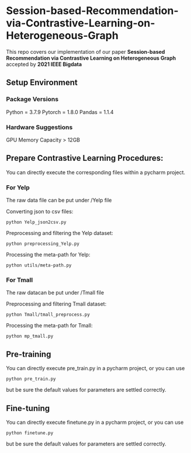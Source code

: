 # Session-based-Recommendation-via-Contrastive-Learning-on-Heterogeneous-Graph

This repo covers our implementation of our paper **Session-based Recommendation via Contrastive Learning on Heterogeneous Graph** accepted by **2021 IEEE Bigdata**

## Setup Environment

### Package Versions
Python = 3.7.9
Pytorch = 1.8.0
Pandas = 1.1.4

### Hardware Suggestions
GPU Memory Capacity > 12GB

## Prepare Contrastive Learning Procedures:
You can directly execute the corresponding files within a pycharm project.

### For Yelp
The raw data file can be put under /Yelp file

Converting json to csv files:
```
python Yelp_json2csv.py
```

Preprocessing and filtering the Yelp dataset:
```
python preprocessing_Yelp.py
```

Processing the meta-path for Yelp:
```
python utils/meta-path.py
```

### For Tmall
The raw datacan be put under /Tmall file 

Preprocessing and filtering Tmall dataset:
```
python Tmall/tmall_preprocess.py
```

Processing the meta-path for Tmall:
```
python mp_tmall.py
```

## Pre-training
You can directly execute pre_train.py in a pycharm project,
or you can use
```
python pre_train.py
```
but be sure the default values for parameters are settled correctly.

## Fine-tuning
You can directly execute finetune.py in a pycharm project,
or you can use
```
python finetune.py
```
but be sure the default values for parameters are settled correctly.



